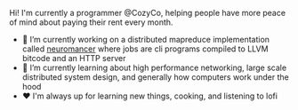 Hi! I'm currently a programmer @CozyCo, helping people have more peace of mind about paying their rent every month.

- 🔭 I’m currently working on a distributed mapreduce implementation called [neuromancer](https://github.com/alyssaverkade/neuromancer) where jobs are cli programs compiled to LLVM bitcode and an HTTP server
- 🌱 I’m currently learning about high performance networking, large scale distributed system design, and generally how computers work under the hood
- :heart: I'm always up for learning new things, cooking, and listening to lofi

